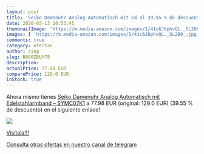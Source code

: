 ```yaml
---
layout: post
title: 'Seiko Damenuhr Analog Automatisch mit Ed al 39.55 % de descuento'
date: 2020-03-13 16:53:45
thumbnailImage: 'https://m.media-amazon.com/images/I/41c6J6phvQL._SL200_.jpg'
images: [ 'https://m.media-amazon.com/images/I/41c6J6phvQL._SL200_.jpg' ]
comments: true
category: ofertas
author: ring
slug: B000ZBUY78
description:
actualPrice: 77.98 EUR
comparePrice: 129.0 EUR
inStock: true
---
```


Ahora mismo tienes [Seiko Damenuhr Analog Automatisch mit Edelstahlarmband – SYMC07K1](https://www.amazon.com/dp/B000ZBUY78/?tag=redken08-20) a 77.98 EUR (original: 129.0 EUR) (39.55 %  de descuento) en el siguiente enlace!

[![](https://m.media-amazon.com/images/I/41c6J6phvQL._SL200_.jpg)](https://www.amazon.com/dp/B000ZBUY78/?tag=redken08-20)

[Visítala!!!](https://www.amazon.com/dp/B000ZBUY78/?tag=redken08-20)

[Consulta otras ofertas en nuestro canal de telegram](https://t.me/s/ofertas25)
